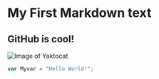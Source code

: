 # My First Markdown text
## GitHub is cool!
![Image of Yaktocat](https://octodex.github.com/images/yaktocat.png)
``` javascript
var Myvar = "Hello World!";
```
